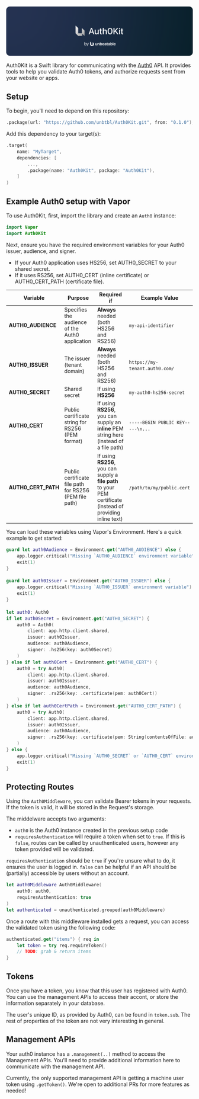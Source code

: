 ![Auth0Kit](Docs/Assets/Banner.png)

Auth0Kit is a Swift library for communicating with the [Auth0](https://auth0.com) API. It provides tools to help you validate Auth0 tokens, and authorize requests sent from your website or apps.

## Setup

To begin, you'll need to depend on this repository:

```swift
.package(url: "https://github.com/unbtbl/Auth0Kit.git", from: "0.1.0"),
```

Add this dependency to your target(s):

```swift
.target(
    name: "MyTarget",
    dependencies: [
        ...,
        .package(name: "Auth0Kit", package: "Auth0Kit"),
    ]
)
```

## Example Auth0 setup with Vapor

To use Auth0Kit, first, import the library and create an `Auth0` instance:

```swift
import Vapor
import Auth0Kit
```

Next, ensure you have the required environment variables for your Auth0 issuer, audience, and signer.
* If your Auth0 application uses HS256, set AUTH0_SECRET to your shared secret.
* If it uses RS256, set AUTH0_CERT (inline certificate) or AUTH0_CERT_PATH (certificate file).

| Variable             | Purpose                                                   | Required if                                                                                                   | Example Value                                     |
|----------------------|-----------------------------------------------------------|---------------------------------------------------------------------------------------------------------------|---------------------------------------------------|
| **AUTH0_AUDIENCE**   | Specifies the audience of the Auth0 application           | **Always** needed (both HS256 and RS256)                                                                      | `my-api-identifier`                               |
| **AUTH0_ISSUER**     | The issuer (tenant domain)                                | **Always** needed (both HS256 and RS256)                                                                      | `https://my-tenant.auth0.com/`                    |
| **AUTH0_SECRET**     | Shared secret                                             | If using **HS256**                                                                                            | `my-auth0-hs256-secret`                           |
| **AUTH0_CERT**       | Public certificate string for RS256 (PEM format)          | If using **RS256**, you can supply an **inline** PEM string here (instead of a file path)                     | `-----BEGIN PUBLIC KEY-----\n...`                 |
| **AUTH0_CERT_PATH**  | Public certificate file path for RS256 (PEM file path)    | If using **RS256**, you can supply a **file path** to your PEM certificate (instead of providing inline text) | `/path/to/my/public.cert`                         |

You can load these variables using Vapor's Environment. Here's a quick example to get started:
```swift
guard let auth0Audience = Environment.get("AUTH0_AUDIENCE") else {
    app.logger.critical("Missing `AUTH0_AUDIENCE` environment variable")
    exit(1)
}

guard let auth0Issuer = Environment.get("AUTH0_ISSUER") else {
    app.logger.critical("Missing `AUTH0_ISSUER` environment variable")
    exit(1)
}

let auth0: Auth0
if let auth0Secret = Environment.get("AUTH0_SECRET") {
    auth0 = Auth0(
        client: app.http.client.shared,
        issuer: auth0Issuer,
        audience: auth0Audience,
        signer: .hs256(key: auth0Secret)
    )
} else if let auth0Cert = Environment.get("AUTH0_CERT") {
    auth0 = try Auth0(
        client: app.http.client.shared,
        issuer: auth0Issuer,
        audience: auth0Audience,
        signer: .rs256(key: .certificate(pem: auth0Cert))
    )
} else if let auth0CertPath = Environment.get("AUTH0_CERT_PATH") {
    auth0 = try Auth0(
        client: app.http.client.shared,
        issuer: auth0Issuer,
        audience: auth0Audience,
        signer: .rs256(key: .certificate(pem: String(contentsOfFile: auth0CertPath)))
    )
} else {
    app.logger.critical("Missing `AUTH0_SECRET` or `AUTH0_CERT` environment variable")
    exit(1)
}
```

## Protecting Routes

Using the `Auth0Middleware`, you can validate Bearer tokens in your requests. If the token is valid, it will be stored in the Request's storage.

The middelware accepts two arguments:
- `auth0` is the Auth0 instance created in the previous setup code
- `requiresAuthentication` will require a token when set to `true`. If this is `false`, routes can be called by unauthenticated users, however any token provided will be validated.

`requiresAuthentication` should be `true` if you're unsure what to do, it ensures the user is logged in. `false` can be helpful if an API should be (partially) accessible by users without an account.

```swift
let auth0Middleware Auth0Middleware(
    auth0: auth0,
    requiresAuthentication: true
)
let authenticated = unauthenticated.grouped(auth0Middleware)
```

Once a route with this middleware installed gets a request, you can access the validated token using the following code:

```swift
authenticated.get("items") { req in
    let token = try req.requireToken()
    // TODO: grab & return items
}
``` 

## Tokens

Once you have a token, you know that this user has registered with Auth0. You can use the management APIs to access their accont, or store the information separately in your database.

The user's unique ID, as provided by Auth0, can be found in `token.sub`. The rest of properties of the token are not very interesting in general.

## Management APIs

Your auth0 instance has a `.management(..)` method to access the Management APIs. You'll need to provide additional information here to communicate with the management API.

Currently, the only supported management API is getting a machine user token using `.getToken()`. We're open to additional PRs for more features as needed!
